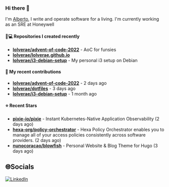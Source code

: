 ### Hi there 👋

I'm [Alberto](https://albertolvera.com), I write and operate software for a living. I'm currently working as an SRE at Honeywell

#### 👨💻 Repositories I created recently
- **[lolverae/advent-of-code-2022](https://github.com/lolverae/advent-of-code-2022)** - AoC for funsies
- **[lolverae/lolverae.github.io](https://github.com/lolverae/lolverae.github.io)**
- **[lolverae/i3-debian-setup](https://github.com/lolverae/i3-debian-setup)** - My personal i3 setup on Debian

#### 🚀 My recent contributions
- **[lolverae/advent-of-code-2022](https://github.com/lolverae/advent-of-code-2022)** - 2 days ago
- **[lolverae/dotfiles](https://github.com/lolverae/dotfiles)** - 3 days ago
- **[lolverae/i3-debian-setup](https://github.com/lolverae/i3-debian-setup)** - 1 month ago

#### ⭐ Recent Stars
- **[pixie-io/pixie](https://github.com/pixie-io/pixie)** - Instant Kubernetes-Native Application Observability (2 days ago)
- **[hexa-org/policy-orchestrator](https://github.com/hexa-org/policy-orchestrator)** - Hexa Policy Orchestrator enables you to manage all of your access policies consistently across software providers. (2 days ago)
- **[nunocoracao/blowfish](https://github.com/nunocoracao/blowfish)** - Personal Website &amp; Blog Theme for Hugo (3 days ago)

## 🌐Socials
[![LinkedIn](https://img.shields.io/badge/LinkedIn-%230077B5.svg?logo=linkedin&logoColor=white)](https://www.linkedin.com/in/luis-alberto-olvera/)
